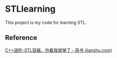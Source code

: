 # STLlearning

This project is my code for learning STL.

## Reference

[C++进阶-STL容器，你看我就够了 - 简书 (jianshu.com)](https://www.jianshu.com/p/497843e403b4)